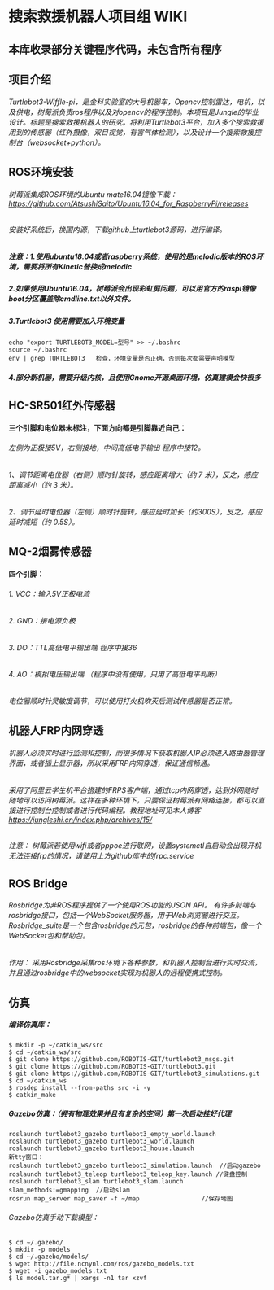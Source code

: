 # 搜索救援机器人项目组 WIKI
## 本库收录部分关键程序代码，未包含所有程序
## 项目介绍
###### Turtlebot3-Wiffle-pi，是金科实验室的大号机器车，Opencv控制雷达，电机，以及供电，树莓派负责ros程序以及对opencv的程序控制。本项目是Jungle的毕业设计。标题是搜索救援机器人的研究。将利用Turtlebot3平台，加入多个搜索救援用到的传感器（红外摄像，双目视觉，有害气体检测），以及设计一个搜索救援控制台（websocket+python）。

## ROS环境安装
###### 树莓派集成ROS环境的Ubuntu mate16.04镜像下载：https://github.com/AtsushiSaito/Ubuntu16.04_for_RaspberryPi/releases
###### 安装好系统后，换国内源，下载github上turtlebot3源码，进行编译。
##### 注意：1.使用ubuntu18.04或者raspberry系统，使用的是melodic版本的ROS环境，需要将所有Kinetic替换成melodic
#####       2.如果使用Ubuntu16.04，树莓派会出现彩虹屏问题，可以用官方的raspi镜像boot分区覆盖除cmdline.txt以外文件。
#####       3.Turtlebot3 使用需要加入环境变量 
    echo "export TURTLEBOT3_MODEL=型号" >> ~/.bashrc  
    source ~/.bashrc
    env | grep TURTLEBOT3   检查，环境变量是否正确，否则每次都需要声明模型
#####       4.部分新机器，需要升级内核，且使用Gnome开源桌面环境，仿真建模会快很多

## HC-SR501红外传感器
#### 三个引脚和电位器未标注，下面方向都是引脚靠近自己：
###### 左侧为正极接5V，右侧接地，中间高低电平输出 程序中接12。
###### 1、调节距离电位器（右侧）顺时针旋转，感应距离增大（约 7 米），反之，感应距离减小（约 3 米）。
###### 2、调节延时电位器（左侧）顺时针旋转，感应延时加长（约300S），反之，感应延时减短（约 0.5S）。

## MQ-2烟雾传感器
#### 四个引脚：
###### 1. VCC：输入5V正极电流
###### 2. GND：接电源负极
###### 3. DO：TTL高低电平输出端   程序中接36
###### 4. AO：模拟电压输出端 （程序中没有使用，只用了高低电平判断）
###### 电位器顺时针灵敏度调节，可以使用打火机吹灭后测试传感器是否正常。

## 机器人FRP内网穿透
###### 机器人必须实时进行监测和控制，而很多情况下获取机器人IP必须进入路由器管理界面，或者插上显示器，所以采用FRP内网穿透，保证通信畅通。
###### 采用了阿里云学生机平台搭建的FRPS客户端，通过tcp内网穿透，达到外网随时随地可以访问树莓派。这样在多种环境下，只要保证树莓派有网络连接，都可以直接进行控制台控制或者进行代码编程。教程地址可见本人博客 https://jungleshi.cn/index.php/archives/15/
###### 注意： 树莓派若使用wifi或者pppoe进行联网，设置systemctl自启动会出现开机无法连接frp的情况，请使用上方github库中的frpc.service


## ROS Bridge
###### Rosbridge为非ROS程序提供了一个使用ROS功能的JSON API。 有许多前端与rosbridge接口，包括一个WebSocket服务器，用于Web浏览器进行交互。Rosbridge_suite是一个包含rosbridge的元包，rosbridge的各种前端包，像一个WebSocket包和帮助包。
###### 作用：  采用Rosbridge采集ros环境下各种参数，和机器人控制台进行实时交流，并且通过rosbridge中的websocket实现对机器人的远程便携式控制。


## 仿真
##### 编译仿真库：
    $ mkdir -p ~/catkin_ws/src
    $ cd ~/catkin_ws/src
    $ git clone https://github.com/ROBOTIS-GIT/turtlebot3_msgs.git
    $ git clone https://github.com/ROBOTIS-GIT/turtlebot3.git
    $ git clone https://github.com/ROBOTIS-GIT/turtlebot3_simulations.git
    $ cd ~/catkin_ws
    $ rosdep install --from-paths src -i -y
    $ catkin_make
##### Gazebo仿真：（拥有物理效果并且有复杂的空间）第一次启动挂好代理
    roslaunch turtlebot3_gazebo turtlebot3_empty_world.launch
    roslaunch turtlebot3_gazebo turtlebot3_world.launch
    roslaunch turtlebot3_gazebo turtlebot3_house.launch
    新tty窗口：
    roslaunch turtlebot3_gazebo turtlebot3_simulation.launch  //启动gazebo
    roslaunch turtlebot3_teleop turtlebot3_teleop_key.launch //键盘控制
    roslaunch turtlebot3_slam turtlebot3_slam.launch slam_methods:=gmapping  //启动slam
    rosrun map_server map_saver -f ~/map                 //保存地图

###### Gazebo仿真手动下载模型：
    $ cd ~/.gazebo/
    $ mkdir -p models
    $ cd ~/.gazebo/models/
    $ wget http://file.ncnynl.com/ros/gazebo_models.txt
    $ wget -i gazebo_models.txt
    $ ls model.tar.g* | xargs -n1 tar xzvf
